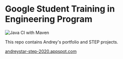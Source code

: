 # Google Student Training in Engineering Program

![Java CI with Maven](https://github.com/andrey-star/step/workflows/Java%20CI%20with%20Maven/badge.svg)

This repo contains Andrey's portfolio and STEP projects.

[andreystar-step-2020.appspot.com](https://andreystar-step-2020.appspot.com)
